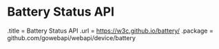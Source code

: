 # Battery Status API

.title = Battery Status API
.url = <https://w3c.github.io/battery/>
.package = github.com/gowebapi/webapi/device/battery
